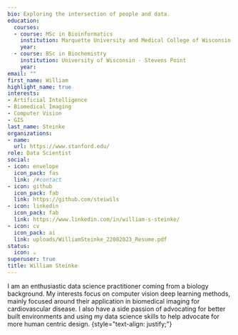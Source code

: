 ```yaml
---
bio: Exploring the intersection of people and data.
education:
  courses:
  - course: MSc in Bioinformatics
    institution: Marquette University and Medical College of Wisconsin
    year: 
  - course: BSc in Biochemistry
    institution: University of Wisconsin - Stevens Point
    year: 
email: ""
first_name: William
highlight_name: true
interests:
- Artificial Intelligence
- Biomedical Imaging
- Computer Vision
- GIS
last_name: Steinke
organizations:
- name: 
  url: https://www.stanford.edu/
role: Data Scientist
social:
- icon: envelope
  icon_pack: fas
  link: /#contact
- icon: github
  icon_pack: fab
  link: https://github.com/steiwils
- icon: linkedin
  icon_pack: fab
  link: https://www.linkedin.com/in/william-s-steinke/
- icon: cv
  icon_pack: ai
  link: uploads/WilliamSteinke_22082023_Resume.pdf
status:
  icon: ☕️
superuser: true
title: William Steinke
---
```


I am an enthusiastic data science practitioner coming from a biology background. My interests focus on computer vision deep learning methods, mainly focused around their application in biomedical imaging for cardiovascular disease. I also have a side passion of advocating for better built environments and using my data science skills to help advocate for more human centric design.
{style="text-align: justify;"}
